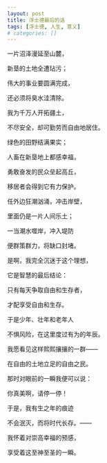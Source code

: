 ```yaml
---
layout: post
title: 浮士德最后的话
tags: [浮士德, 人生, 意义]
# categories: []
---
```


一片沼泽漫延至山麓，

新垦的土地全遭玷污；

伟大的事业要圆满完成，

还必须将臭水洼清除。

我为千万人开拓疆土，

不尽安全，却可勤劳而自由地居住。

绿色的田野结满果实；

人畜在新垦地上都感幸福，

勇敢奋发的民众垒起高丘，

移居者会得到它有力保护。

任外边狂潮汹涌，冲击岸壁，

里面仍是一片人间乐土；

一当潮水噬岸，冲入堤防

便群策群力，将缺口封堵。

是啊，我完全沉迷于这个理想，

它是智慧的最后结论：

只有每天争取自由和生存者，

才配享受自由和生存。

于是少年、壮年和老年人

不惧风险，在这里度过有为的年辰。

我愿看见这样熙熙攘攘的一群——

在自由的土地立足的自由之民。

那时对眼前的一瞬我便可以说：

你真美啊，请停一停！

于是，我有生之年的痕迹

不会泯灭，而将时代长存。——

我怀着对崇高幸福的预感，

享受着这至神至圣的一瞬。
